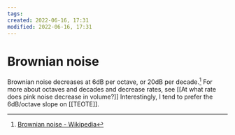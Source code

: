 ```yaml
---
tags: 
created: 2022-06-16, 17:31
modified: 2022-06-16, 17:31
---
```


# Brownian noise
Brownian noise decreases at 6dB per octave, or 20dB per decade.[^1] For more about octaves and decades and decrease rates, see [[At what rate does pink noise decrease in volume?]] Interestingly, I tend to prefer the 6dB/octave slope on [[TEOTE]].

[^1]: [Brownian noise - Wikipedia](https://en.wikipedia.org/wiki/Brownian_noise)